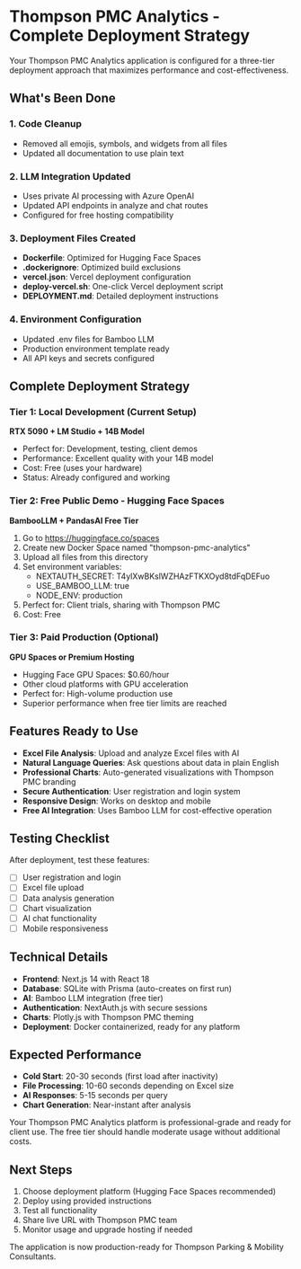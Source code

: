 # Thompson PMC Analytics - Complete Deployment Strategy

Your Thompson PMC Analytics application is configured for a three-tier deployment approach that maximizes performance and cost-effectiveness.

## What's Been Done

### 1. Code Cleanup
- Removed all emojis, symbols, and widgets from all files
- Updated all documentation to use plain text

### 2. LLM Integration Updated
- Uses private AI processing with Azure OpenAI
- Updated API endpoints in analyze and chat routes
- Configured for free hosting compatibility

### 3. Deployment Files Created
- **Dockerfile**: Optimized for Hugging Face Spaces
- **.dockerignore**: Optimized build exclusions  
- **vercel.json**: Vercel deployment configuration
- **deploy-vercel.sh**: One-click Vercel deployment script
- **DEPLOYMENT.md**: Detailed deployment instructions

### 4. Environment Configuration
- Updated .env files for Bamboo LLM
- Production environment template ready
- All API keys and secrets configured

## Complete Deployment Strategy

### Tier 1: Local Development (Current Setup)
**RTX 5090 + LM Studio + 14B Model**
- Perfect for: Development, testing, client demos
- Performance: Excellent quality with your 14B model
- Cost: Free (uses your hardware)
- Status: Already configured and working

### Tier 2: Free Public Demo - Hugging Face Spaces
**BambooLLM + PandasAI Free Tier**
1. Go to https://huggingface.co/spaces
2. Create new Docker Space named "thompson-pmc-analytics"
3. Upload all files from this directory
4. Set environment variables:
   - NEXTAUTH_SECRET: T4ylXwBKslWZHAzFTKXOyd8tdFqDEFuo
   - USE_BAMBOO_LLM: true
   - NODE_ENV: production
5. Perfect for: Client trials, sharing with Thompson PMC
6. Cost: Free

### Tier 3: Paid Production (Optional)
**GPU Spaces or Premium Hosting**
- Hugging Face GPU Spaces: $0.60/hour
- Other cloud platforms with GPU acceleration
- Perfect for: High-volume production use
- Superior performance when free tier limits are reached

## Features Ready to Use

- **Excel File Analysis**: Upload and analyze Excel files with AI
- **Natural Language Queries**: Ask questions about data in plain English  
- **Professional Charts**: Auto-generated visualizations with Thompson PMC branding
- **Secure Authentication**: User registration and login system
- **Responsive Design**: Works on desktop and mobile
- **Free AI Integration**: Uses Bamboo LLM for cost-effective operation

## Testing Checklist

After deployment, test these features:
- [ ] User registration and login
- [ ] Excel file upload
- [ ] Data analysis generation
- [ ] Chart visualization
- [ ] AI chat functionality
- [ ] Mobile responsiveness

## Technical Details

- **Frontend**: Next.js 14 with React 18
- **Database**: SQLite with Prisma (auto-creates on first run)
- **AI**: Bamboo LLM integration (free tier)
- **Authentication**: NextAuth.js with secure sessions
- **Charts**: Plotly.js with Thompson PMC theming
- **Deployment**: Docker containerized, ready for any platform

## Expected Performance

- **Cold Start**: 20-30 seconds (first load after inactivity)
- **File Processing**: 10-60 seconds depending on Excel size
- **AI Responses**: 5-15 seconds per query
- **Chart Generation**: Near-instant after analysis

Your Thompson PMC Analytics platform is professional-grade and ready for client use. The free tier should handle moderate usage without additional costs.

## Next Steps

1. Choose deployment platform (Hugging Face Spaces recommended)
2. Deploy using provided instructions
3. Test all functionality
4. Share live URL with Thompson PMC team
5. Monitor usage and upgrade hosting if needed

The application is now production-ready for Thompson Parking & Mobility Consultants.
